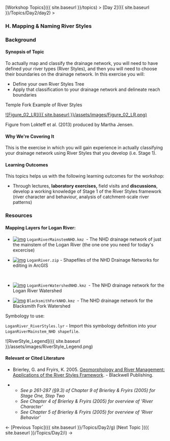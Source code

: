 [Workshop Topics]({{ site.baseurl }}/topics)‎ > ‎[Day 2]({{ site.baseurl }}/Topics/Day2/day2)‎ >

### H. Mapping & Naming River Styles



### Background

#### Synopsis of Topic

To actually map and classify the drainage network, you will need to have defined your river types (River Styles), and then you will need to choose their boundaries on the drainage network. In this exercise you will:

- Define your own River Styles Tree
- Apply that classification to your drainage network and delineate reach boundaries



Temple Fork Example of River Styles

[![Figure_02_LR]({{ site.baseurl }}/assets/images/Figure_02_LR.png)](https://06a8da89-a-2d9a1e61-s-sites.googlegroups.com/a/joewheaton.org/riverstyles/workshop-topics/restoration-conservation-regulations-tuesday/h-LandscapeConnectivity/Figure_02_LR.png?attachauth=ANoY7cr3dbZa6H72PaBObh95v0rklY2olDOPat7-wtunEfuaCCjMy8XKSIm8x9CXaqgF-33HdVMPVsdndq0yhY1Yi1NIMbIcnFVZPgFt3fEStGKqUjdNdCQ4OOhaAQ3wfLV-I16kyT1fUSVcStEfiVZTVCCONRVQ7LieSmpSuhe2iGUjJeueWNf7JE2mKvRN2ZfU3u7-8gC1jVtED3rtPjZjQHNdI_aHvgoZw4wtDZ4PeGp5uyOb92opA3pZzQdvLjdf0HJE6mWeDV1bhffe-H8C9ZcuHoNwVWDoaKeMJZcdyQ1Uo5YhEAFjDzQltAM_l626GUguSo8bXrcg-yrn6hfRjfp3hPQirA%3D%3D&attredirects=0)


Figure from Lokteff et al. (2013) produced by Martha Jensen.

#### Why We're Covering It

This is the exercise in which you will gain experience in actually classifying your drainage network using River Styles that you develop (i.e. Stage 1). 

 

#### Learning Outcomes

This topics helps us with the following learning outcomes for the workshop:

- Through lectures, **laboratory exercises,** field visits and **discussions**, develop a working knowledge of Stage 1 of the River Styles framework (river character and behaviour, analysis of catchment-scale river patterns)

### Resources

#### Mapping Layers for Logan River:

- [![img](http://riverstyles.joewheaton.org/_/rsrc/1501108765897/workshop-topics/restoration-conservation-regulations-tuesday/h-LandscapeConnectivity/kmz.gif)](http://riverstyles.joewheaton.org/workshop-topics/restoration-conservation-regulations-tuesday/h-LandscapeConnectivity/kmz.gif?attredirects=0) `LoganRiverMainstemNHD.kmz `- The NHD drainage network of just the mainstem of the Logan River (the one one you need for today's excercise)

- [![img](http://riverstyles.joewheaton.org/_/rsrc/1501108765897/workshop-topics/restoration-conservation-regulations-tuesday/h-LandscapeConnectivity/folder_zipper.png)](http://riverstyles.joewheaton.org/workshop-topics/restoration-conservation-regulations-tuesday/h-LandscapeConnectivity/folder_zipper.png?attredirects=0) `LoganRiver.zip` - Shapefiles of the NHD Drainage Networks for editing in ArcGIS

  ​

- [![img](http://riverstyles.joewheaton.org/_/rsrc/1501108765897/workshop-topics/restoration-conservation-regulations-tuesday/h-LandscapeConnectivity/kmz.gif)](http://riverstyles.joewheaton.org/workshop-topics/restoration-conservation-regulations-tuesday/h-LandscapeConnectivity/kmz.gif?attredirects=0) `LoganRiverWatershedNHD.kmz `- The NHD drainage network for the Logan River Watershed

- [![img](http://riverstyles.joewheaton.org/_/rsrc/1501108765897/workshop-topics/restoration-conservation-regulations-tuesday/h-LandscapeConnectivity/kmz.gif)](http://riverstyles.joewheaton.org/workshop-topics/restoration-conservation-regulations-tuesday/h-LandscapeConnectivity/kmz.gif?attredirects=0) `BlacksmithForkNHD.kmz `- The NHD drainage network for the Blacksmith Fork Watershed

Symbology to use:

`LoganRiver_RiverStyles.lyr` - Import this symbology definition into your `LoganRiverMainstem_NHD shapefile`.

![RiverStyle_Legend]({{ site.baseurl }}/assets/images/RiverStyle_Legend.png)



#### Relevant or Cited Literature

- Brierley, G. and Fryirs, K. 2005. [Geomorphology and River Management: Applications of the River Styles Framework](http://www.wiley.com/WileyCDA/WileyTitle/productCd-1405115165.html). - Blackwell Publishing.

- - *See p 261-287 (§9.3) of Chapter 9 of Brierley & Fryirs (2005) for Stage One, Step Two*
  - *See Chapter 4 of Brierley & Fryirs (2005) for overview of 'River Character'*
  - *See Chapter 5 of Brierley & Fryirs (2005) for overview of 'River Behavior'*



← [Previous Topic]({{ site.baseurl }}/Topics/Day2/g)                [Next Topic ]({{ site.baseurl }}/Topics/Day2/i)   →